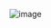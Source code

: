 ![image](https://github.com/hasanahmed1810/BlockchainBasedCriminalRecordSystem/assets/86783184/1fe8ba77-95c7-4478-8f49-ec63ed88e367)
